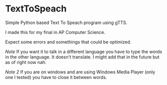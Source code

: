 # TextToSpeach

Simple Python based Text To Speach program using gTTS.

I made this for my final in AP Computer Science.

Expect some errors and somethings that could be optimized.

*Note*
If you want it to talk in a different language you have to type the words in the other language. It doesn't translate.
I might add that in the future but as of right now nah.

*Note 2*
If you are on windows and are using Windows Media Player (only one I tested) you have to close it between words.
